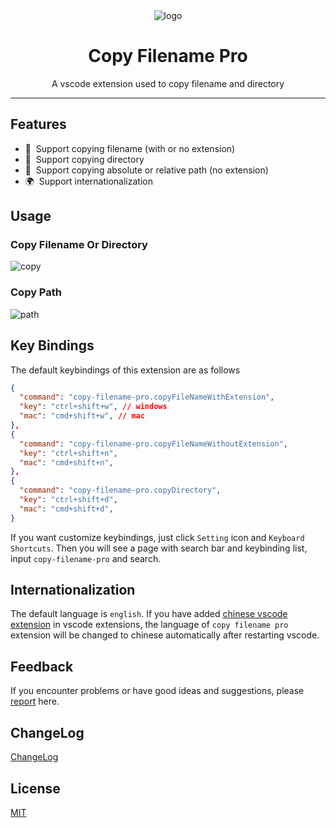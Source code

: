 <div align="center">
  <img src="https://github.com/user-attachments/assets/90dc92f3-ef25-419d-8173-6d3dfe7c0e83" alt="logo" />
  <h1>Copy Filename Pro</h1>
  <p>A vscode extension used to copy filename and directory</p>
</div>

---

## Features

- 📝 &nbsp;Support copying filename (with or no extension)
- 📖 &nbsp;Support copying directory
- 🌈 &nbsp;Support copying absolute or relative path (no extension)
- 🌍 &nbsp;Support internationalization

## Usage

### Copy Filename Or Directory

![copy](https://github.com/user-attachments/assets/c58b2ec5-36d4-4e62-b3fc-c33b49abc792)

### Copy Path

![path](https://github.com/user-attachments/assets/e61bf821-7a8a-4075-bcdf-db5f613eb621)

## Key Bindings

The default keybindings of this extension are as follows

```json
{
  "command": "copy-filename-pro.copyFileNameWithExtension",
  "key": "ctrl+shift+w", // windows
  "mac": "cmd+shift+w", // mac
},
{
  "command": "copy-filename-pro.copyFileNameWithoutExtension",
  "key": "ctrl+shift+n",
  "mac": "cmd+shift+n",
},
{
  "command": "copy-filename-pro.copyDirectory",
  "key": "ctrl+shift+d",
  "mac": "cmd+shift+d",
}
```

If you want customize keybindings, just click `Setting` icon and `Keyboard Shortcuts`. Then you will see a page with search bar and keybinding list, input `copy-filename-pro` and search.

## Internationalization

The default language is `english`. If you have added [chinese vscode extension](https://marketplace.visualstudio.com/items?itemName=MS-CEINTL.vscode-language-pack-zh-hans) in vscode extensions, the language of `copy filename pro` extension will be changed to chinese automatically after restarting vscode.

## Feedback

If you encounter problems or have good ideas and suggestions, please [report](https://github.com/chouchouji/copy-filename-pro/issues) here.

## ChangeLog

[ChangeLog](CHANGELOG.md)

## License

[MIT](LICENSE)
